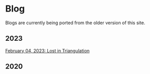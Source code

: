 # Blog

Blogs are currently being ported from the older version of this site.

## 2023

[February 04, 2023: Lost in Triangulation](Blogs/2023/2023-02-04-lost-triangulation.md)

## 2020